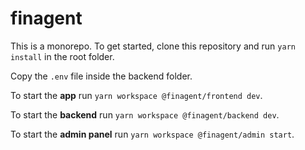 # finagent
This is a monorepo. To get started, clone this repository and run ```yarn install``` in the root folder. 

Copy the ```.env``` file inside the backend folder.

To start the <b>app</b> run ```yarn workspace @finagent/frontend dev```.

To start the <b>backend</b>  run ```yarn workspace @finagent/backend dev```.

To start the <b>admin panel</b>  run ```yarn workspace @finagent/admin start```.

